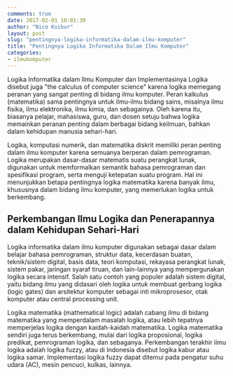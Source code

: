 ```yaml
---
comments: true
date: 2017-02-01 10:01:30
author: "Nico Koibur"
layout: post
slug: "pentingnya-logika-informatika-dalam-ilmu-komputer"
title: "Pentingnya Logika Informatika Dalam Ilmu Komputer"
categories:
- ilmukomputer
---
```


Logika Informatika dalam Ilmu Komputer dan Implementasinya
Logika disebut juga "the calculus of computer science" karena logika memegang peranan yang sangat penting di bidang ilmu komputer. Peran kalkulus (matematika) sama pentingnya untuk ilmu-ilmu bidang sains, misalnya ilmu fisika, ilmu elektronika, ilmu kimia, dan sebagainya. Oleh karena itu, biasanya pelajar, mahasiswa, guru, dan dosen setuju bahwa logika memainkan peranan penting dalam berbagai bidang keilmuan, bahkan dalam kehidupan manusia sehari-hari.
<!--more-->

Logika, komputasi numerik, dan matematika diskrit memiliki peran penting dalam ilmu komputer karena semuanya berperan dalam pemrograman. Logika merupakan dasar-dasar matematis suatu perangkat lunak, digunakan untuk memformalkan semantik bahasa pemrograman dan spesifikasi program, serta menguji ketepatan suatu program. Hal ini menunjukkan betapa pentingnya logika matematika karena banyak ilmu, khususnya dalam bidang ilmu komputer, yang memerlukan logika untuk berkembang.

## Perkembangan Ilmu Logika dan Penerapannya dalam Kehidupan Sehari-Hari ##
Logika informatika dalam ilmu komputer digunakan sebagai dasar dalam belajar bahasa pemrograman, struktur data, kecerdasan buatan, teknik/sistem digital, basis data, teori komputasi, rekayasa perangkat lunak, sistem pakar, jaringan syaraf tiruan, dan lain-lainnya yang mempergunakan logika secara intensif. Salah satu contoh yang populer adalah sistem digital, yaitu bidang ilmu yang didasari oleh logika untuk membuat gerbang logika (logic gates) dan arsitektur komputer sebagai inti mikroprosesor, otak komputer atau  central processing unit.

Logika matematika (mathematical logic) adalah cabang ilmu di bidang matematika yang memperdalam masalah logika, atau lebih tepatnya memperjelas logika dengan kaidah-kaidah matematika. Logika matematika sendiri juga terus berkembang, mulai dari logika proposional, logika predikat, pemrograman logika, dan sebaganya. Perkembangan terakhir ilmu logika adalah logika fuzzy, atau di Indonesia disebut logika kabur atau logika samar. Implementasi logika fuzzy dapat ditemui pada pengatur suhu udara (AC), mesin pencuci, kulkas, lainnya.